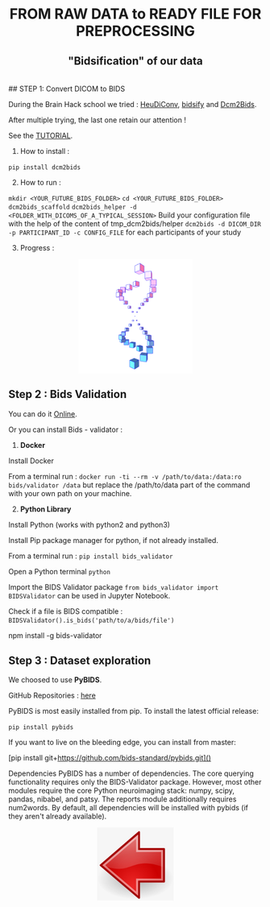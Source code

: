 <h1 align="center"> FROM RAW DATA to READY FILE FOR PREPROCESSING </h1>

<h2 align="center"> "Bidsification" of our data <br> </h2>

<br>
## STEP 1: Convert DICOM to BIDS 

During the Brain Hack school we tried : [HeuDiConv](https://heudiconv.readthedocs.io/en/latest/), [bidsify](https://github.com/NILAB-UvA/bidsify) and [Dcm2Bids](https://github.com/cbedetti/Dcm2Bids).

After multiple trying, the last one retain our attention !

See the [TUTORIAL](https://cbedetti.github.io/Dcm2Bids/tutorial/).

1. How to install :

`pip install dcm2bids`

2. How to run :

`mkdir <YOUR_FUTURE_BIDS_FOLDER>`
`cd <YOUR_FUTURE_BIDS_FOLDER>`
`dcm2bids_scaffold`
`dcm2bids_helper -d <FOLDER_WITH_DICOMS_OF_A_TYPICAL_SESSION>`
Build your configuration file with the help of the content of tmp_dcm2bids/helper
`dcm2bids -d DICOM_DIR -p PARTICIPANT_ID -c CONFIG_FILE` for each participants of your study

3. Progress :

<p align="center"><img align='center' src="https://github.com/icetasy-dot/GutBrain/blob/master/Illustration/processing.gif" width="45%" height="45%"></p>

## Step 2 : Bids Validation

You can do it [Online](https://bids-standard.github.io/bids-validator/).

Or you can install Bids - validator :

1. **Docker**

Install Docker

From a terminal run :
`docker run -ti --rm -v /path/to/data:/data:ro bids/validator /data` but replace the /path/to/data part of the command with your own path on your machine.

2. **Python Library**

Install Python (works with python2 and python3)

Install Pip package manager for python, if not already installed.

From a terminal run :
`pip install bids_validator` 

Open a Python terminal `python`

Import the BIDS Validator package `from bids_validator import BIDSValidator` can be used in Jupyter Notebook.

Check if a file is BIDS compatible :
 `BIDSValidator().is_bids('path/to/a/bids/file')`

npm install -g bids-validator

## Step 3 : Dataset exploration

We choosed to use **PyBIDS**.

GitHub Repositories : [here](https://github.com/bids-standard/pybids)

PyBIDS is most easily installed from pip. To install the latest official release:

`pip install pybids`

If you want to live on the bleeding edge, you can install from master:

[pip install git+https://github.com/bids-standard/pybids.git]()

Dependencies
PyBIDS has a number of dependencies. The core querying functionality requires only the BIDS-Validator package. However, most other modules require the core Python neuroimaging stack: numpy, scipy, pandas, nibabel, and patsy. The reports module additionally requires num2words. By default, all dependencies will be installed with pybids (if they aren't already available).


<p align="center">
<a href="Readme.md"><img src="https://github.com/icetasy-dot/GutBrain/blob/master/Illustration/back.png" width="30%"></a>
</p>
